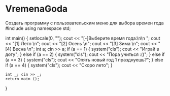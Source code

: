 # VremenaGoda
Создать программу с пользовательским меню для выбора времен года
#include <iostream>
using namespace std;

int main()
{
	setlocale(0, "");
	cout << "[-]Выберите время года:\n\n ";
	cout << "[1] Лето \n";
	cout << "[2] Осень \n";
	cout << "[3] Зима \n";
	cout << "[4] Весна \n";
	int a;
	cin >> a;
	if (a == 1)
	{
		system("cls");
		cout << "Играй в доту";
	}
	else if (a == 2)
	{
		system("cls");
		cout << "Пора учиться :((";
	}
	else if (a == 3)
	{
		system("cls");
		cout << "Опять новый год 1 празднуешь?";
	}
	else if (a == 4)
	{
		system("cls");
		cout << "Скоро лето";
	}
	 
	
	int _; cin >> _;
	return main ();
		
}
